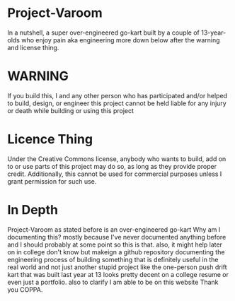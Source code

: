 # Project-Varoom
In a nutshell, a super over-engineered go-kart built by a couple of 13-year-olds who enjoy pain aka engineering more down below after the warning and license thing.

# WARNING 
If you build this, I and any other person who has participated and/or helped to build, design, or engineer this project cannot be held liable for any injury or death while building or using this project

# Licence Thing
Under the Creative Commons license, anybody who wants to build, add on to or use parts of this project may do so, as long as they provide proper credit. Additionally, this cannot be used for commercial purposes unless I grant permission for such use.

 # In Depth
 Project-Varoom as stated before is an over-engineered go-kart
 Why am I documenting this?
 mostly because I've never documented anything before and I should probably at some point so this is that.
 also, it might help later on in college don't know but makeign a github repository documenting the engineering process of building something that is definitely useful in the real world
 and not just another stupid project like the one-person push drift kart that was built last year at 13 looks pretty decent on a college resume or even just a portfolio.
 also to clarify I am able to be on this website Thank you COPPA.
